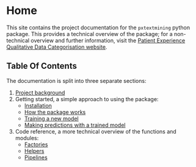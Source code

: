 # Home

This site contains the project documentation for the `pxtextmining` python package.
This provides a technical overview of the package; for a non-technical overview and further information, visit the
[Patient Experience Qualitative Data Categorisation website](https://cdu-data-science-team.github.io/PatientExperience-QDC/pxtextmining/).

## Table Of Contents

The documentation is split into three separate sections:

1. [Project background](about.md)
2. Getting started, a simple approach to using the package:
    - [Installation](getting%20started/install.md)
    - [How the package works](getting%20started/package.md)
    - [Training a new model](getting%20started/training_new_model.md)
    - [Making predictions with a trained model](getting%20started/using_trained_model.md)
3. Code reference, a more technical overview of the functions and modules:
    - [Factories](reference/pxtextmining/factories/factory_data_load_and_split.md)
    - [Helpers](reference/pxtextmining/helpers/text_preprocessor.md)
    - [Pipelines](reference/pxtextmining/pipelines/multilabel_pipeline.md)
